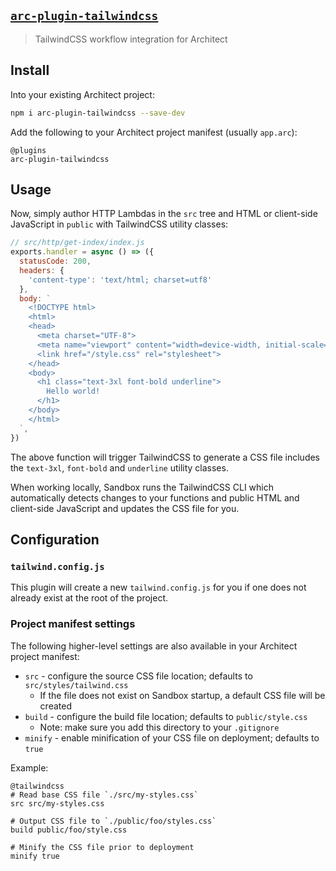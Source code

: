 ## [`arc-plugin-tailwindcss`](https://www.npmjs.com/package/arc-plugin-tailwindcss)

> TailwindCSS workflow integration for Architect

## Install

Into your existing Architect project:

```sh
npm i arc-plugin-tailwindcss --save-dev
```

Add the following to your Architect project manifest (usually `app.arc`):

```arc
@plugins
arc-plugin-tailwindcss
```

## Usage

Now, simply author HTTP Lambdas in the `src` tree and HTML or client-side JavaScript in `public` with TailwindCSS utility classes:

```js
// src/http/get-index/index.js
exports.handler = async () => ({
  statusCode: 200,
  headers: {
    'content-type': 'text/html; charset=utf8'
  },
  body: `
    <!DOCTYPE html>
    <html>
    <head>
      <meta charset="UTF-8">
      <meta name="viewport" content="width=device-width, initial-scale=1.0">
      <link href="/style.css" rel="stylesheet">
    </head>
    <body>
      <h1 class="text-3xl font-bold underline">
        Hello world!
      </h1>
    </body>
    </html>
  `,
})
```

The above function will trigger TailwindCSS to generate a CSS file includes the `text-3xl`, `font-bold` and `underline` utility classes.

When working locally, Sandbox runs the TailwindCSS CLI which automatically detects changes to your functions and public HTML and client-side JavaScript and updates the CSS file for you.

## Configuration

### `tailwind.config.js`

This plugin will create a new `tailwind.config.js` for you if one does not already exist at the root of the project.

### Project manifest settings

The following higher-level settings are also available in your Architect project manifest:
- `src` - configure the source CSS file location; defaults to `src/styles/tailwind.css`
  - If the file does not exist on Sandbox startup, a default CSS file will be created
- `build` - configure the build file location; defaults to `public/style.css`
  - Note: make sure you add this directory to your `.gitignore`
- `minify` - enable minification of your CSS file on deployment; defaults to `true`

Example:

```arc
@tailwindcss
# Read base CSS file `./src/my-styles.css`
src src/my-styles.css

# Output CSS file to `./public/foo/styles.css`
build public/foo/style.css

# Minify the CSS file prior to deployment
minify true
```
